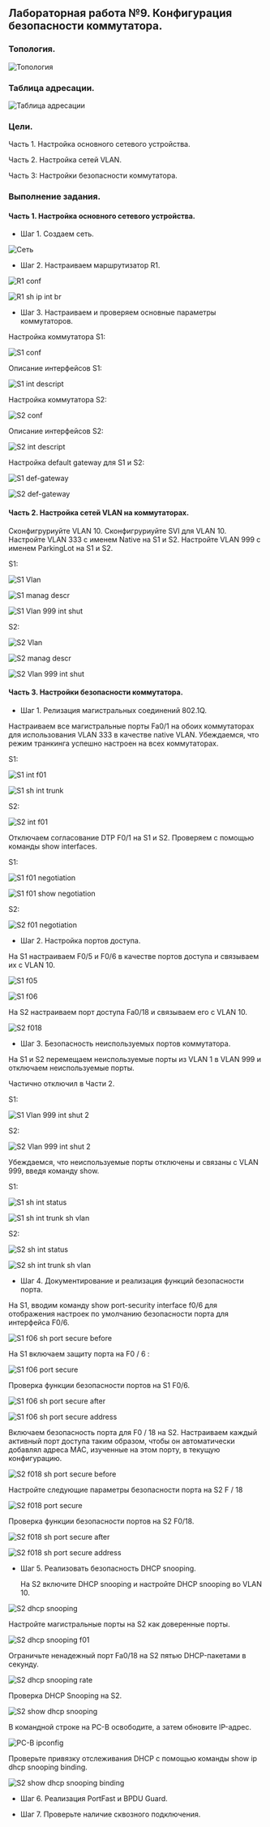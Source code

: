 ## Лабораторная работа №9. Конфигурация безопасности коммутатора.

### Топология.

![Топология](https://github.com/Shure0407/Network_engineer/assets/162669909/b3b17044-2191-468d-94dc-f8d6304c77a7)

### Таблица адресации.

![Таблица адресации](https://github.com/Shure0407/Network_engineer/assets/162669909/30b53bc5-3e45-4477-8973-355190d121c2)

### Цели.

Часть 1. Настройка основного сетевого устройства.

Часть 2. Настройка сетей VLAN.

Часть 3: Настройки безопасности коммутатора.


### Выполнение задания.


#### Часть 1. Настройка основного сетевого устройства.

- Шаг 1. Создаем сеть.

![Сеть](https://github.com/Shure0407/Network_engineer/assets/162669909/334a80c6-bdef-4d57-bef1-1f4435cafea2)

- Шаг 2. Настраиваем маршрутизатор R1.

![R1 conf](https://github.com/Shure0407/Network_engineer/assets/162669909/7c308c64-7fa9-4c87-b66f-01d68361074c)

![R1 sh ip int br](https://github.com/Shure0407/Network_engineer/assets/162669909/e9acc010-f7d3-4438-9463-65e35c99765a)

- Шаг 3. Настраиваем и проверяем основные параметры коммутаторов.

Настройка коммутатора S1:

![S1 conf](https://github.com/Shure0407/Network_engineer/assets/162669909/32453037-3df6-496d-975d-150f586495d2)

Описание интерфейсов S1:

![S1 int descript](https://github.com/Shure0407/Network_engineer/assets/162669909/d5c7c7c0-08ad-40b3-bb6c-06789644dc56)

Настройка коммутатора S2:

![S2 conf](https://github.com/Shure0407/Network_engineer/assets/162669909/5c58099e-f427-48d7-a278-13ebde8e0d64)

Описание интерфейсов S2:

![S2 int descript](https://github.com/Shure0407/Network_engineer/assets/162669909/b9de4c59-6d47-42de-bbfc-8c7581edf1d8)

Настройка default gateway для S1 и S2:

![S1 def-gateway](https://github.com/Shure0407/Network_engineer/assets/162669909/9c023b3f-9975-4cd6-bfc5-df8efa93d8a1)

![S2 def-gateway](https://github.com/Shure0407/Network_engineer/assets/162669909/652515ab-91fe-4fe1-a465-cd339a629c09)


#### Часть 2. Настройка сетей VLAN на коммутаторах.

Сконфигруриуйте VLAN 10. Сконфигруриуйте SVI для VLAN 10. Настройте VLAN 333 с именем Native на S1 и S2. Настройте VLAN 999 с именем ParkingLot на S1 и S2.

S1:

![S1 Vlan](https://github.com/Shure0407/Network_engineer/assets/162669909/1e21dc7d-4e1c-4f7d-994f-83e7af580ce1)

![S1 manag descr](https://github.com/Shure0407/Network_engineer/assets/162669909/de4cd0da-2d1b-43fa-b6bb-37dee288c216)

![S1 Vlan 999 int shut](https://github.com/Shure0407/Network_engineer/assets/162669909/0a563ae0-667b-4045-a0b5-5c27bfdf6d2d)

S2:

![S2 Vlan](https://github.com/Shure0407/Network_engineer/assets/162669909/bc4c01fc-80ef-407e-bb10-57bf1794e55d)

![S2 manag descr](https://github.com/Shure0407/Network_engineer/assets/162669909/18edc473-c3a3-4389-a631-ac85ad92e126)

![S2 Vlan 999 int shut](https://github.com/Shure0407/Network_engineer/assets/162669909/0f1e8f46-ebec-434b-9d37-58a2fe267f3a)

#### Часть 3. Настройки безопасности коммутатора.

- Шаг 1. Релизация магистральных соединений 802.1Q.

Настраиваем все магистральные порты Fa0/1 на обоих коммутаторах для использования VLAN 333 в качестве native VLAN.
Убеждаемся, что режим транкинга успешно настроен на всех коммутаторах.

S1:

![S1 int f01](https://github.com/Shure0407/Network_engineer/assets/162669909/277e043b-c137-4924-a0c7-77f97dbe9f02)

![S1 sh int trunk](https://github.com/Shure0407/Network_engineer/assets/162669909/fd7e8eb0-caa0-4b53-8115-bd087df1729d)

S2:

![S2 int f01](https://github.com/Shure0407/Network_engineer/assets/162669909/d833357b-4d67-42b9-98a5-429cffdc0fbd)

Отключаем согласование DTP F0/1 на S1 и S2. Проверяем с помощью команды show interfaces.

S1:

![S1 f01 negotiation](https://github.com/Shure0407/Network_engineer/assets/162669909/1b70bfce-3189-4c99-8d6c-41828c23efce)

![S1 f01 show negotiation](https://github.com/Shure0407/Network_engineer/assets/162669909/36c98b2e-76ec-47f6-bd33-948ce2cfe4e3)

S2:

![S2 f01 negotiation](https://github.com/Shure0407/Network_engineer/assets/162669909/dc9d09e1-4e1b-4afe-83de-4d32c428a611)

- Шаг 2. Настройка портов доступа.

На S1 настраиваем F0/5 и F0/6 в качестве портов доступа и связываем их с VLAN 10.

![S1 f05](https://github.com/Shure0407/Network_engineer/assets/162669909/24a88212-4acb-4509-9e3d-288b376e33ce)

![S1 f06](https://github.com/Shure0407/Network_engineer/assets/162669909/d97ed44d-2ea2-4c5b-a4f7-f0b6e99c11c9)

На S2 настраиваем порт доступа Fa0/18 и связываем его с VLAN 10.

![S2 f018](https://github.com/Shure0407/Network_engineer/assets/162669909/605f4026-1678-4426-8d65-4396325fd1a6)

- Шаг 3. Безопасность неиспользуемых портов коммутатора.

На S1 и S2 перемещаем неиспользуемые порты из VLAN 1 в VLAN 999 и отключаем неиспользуемые порты.

Частично отключил в Части 2.

S1:

![S1 Vlan 999 int shut 2](https://github.com/Shure0407/Network_engineer/assets/162669909/5986f9e9-0ec6-4dea-b156-8c362777e87a)

S2:

![S2 Vlan 999 int shut 2](https://github.com/Shure0407/Network_engineer/assets/162669909/0c0822f1-fd5b-463e-b806-1a75831dea6a)

Убеждаемся, что неиспользуемые порты отключены и связаны с VLAN  999, введя команду  show.

S1:

![S1 sh int status](https://github.com/Shure0407/Network_engineer/assets/162669909/e22bce6c-0964-4723-8b5e-7d58a6394cd2)

![S1 sh int trunk sh vlan](https://github.com/Shure0407/Network_engineer/assets/162669909/2c506e7e-fd0a-4798-8bd7-df4c02fac0ca)

S2:

![S2 sh int status](https://github.com/Shure0407/Network_engineer/assets/162669909/3e278759-3984-43da-894d-f4b8794f5c4c)

![S2 sh int trunk sh vlan](https://github.com/Shure0407/Network_engineer/assets/162669909/4b844163-0144-4724-a8b8-89ed465d296b)

- Шаг 4. Документирование и реализация функций безопасности порта.

На S1, вводим команду show port-security interface f0/6  для отображения настроек по умолчанию безопасности порта для интерфейса F0/6.

  ![S1 f06  sh port secure before](https://github.com/Shure0407/Network_engineer/assets/162669909/1882abdc-fc3b-4f0d-b2de-bb6279b8e3ee)

На S1 включаем защиту порта на F0 / 6 :

![S1 f06 port secure](https://github.com/Shure0407/Network_engineer/assets/162669909/d8d4291e-f500-4323-9e44-1cfeb5133e73)

Проверка функции безопасности портов на S1 F0/6.

![S1 f06  sh port secure after](https://github.com/Shure0407/Network_engineer/assets/162669909/959303a2-5c1b-481c-86df-07e7ac8b8486)

![S1 f06  sh port secure address](https://github.com/Shure0407/Network_engineer/assets/162669909/2aee9162-6628-41f0-9507-22bba6f1ccf1)

Включаем безопасность порта для F0 / 18 на S2. Настраиваем каждый активный порт доступа таким образом, чтобы он автоматически добавлял адреса МАС, изученные на этом порту, в текущую конфигурацию.

![S2 f018  sh port secure before](https://github.com/Shure0407/Network_engineer/assets/162669909/94ec92f3-b3e6-41b4-92a0-73d6ca03c064)

Настройте следующие параметры безопасности порта на S2 F / 18

![S2 f018 port secure](https://github.com/Shure0407/Network_engineer/assets/162669909/9de2395b-23c5-4192-a366-6804b44eb1ec)

Проверка функции безопасности портов на S2 F0/18.

![S2 f018  sh port secure after](https://github.com/Shure0407/Network_engineer/assets/162669909/8bf48be1-721d-4154-b390-6b91bfe32034)

![S2 f018  sh port secure address](https://github.com/Shure0407/Network_engineer/assets/162669909/de83eb0f-07c3-4c3b-895c-edd15969ff3d)

- Шаг 5. Реализовать безопасность DHCP snooping.

  На S2 включите DHCP snooping и настройте DHCP snooping во VLAN 10.

![S2 dhcp snooping](https://github.com/Shure0407/Network_engineer/assets/162669909/588f0ad9-3783-4b73-b89e-5f468a356041)

  Настройте магистральные порты на S2 как доверенные порты.

![S2 dhcp snooping f01](https://github.com/Shure0407/Network_engineer/assets/162669909/50a87ee3-52bb-4a0b-ada2-edb1cf030df2)
  
  Ограничьте ненадежный порт Fa0/18 на S2 пятью DHCP-пакетами в секунду.

![S2 dhcp snooping rate](https://github.com/Shure0407/Network_engineer/assets/162669909/007b3500-96d7-4e47-9181-1f3bc15cde70)

 Проверка DHCP Snooping на S2. 

 ![S2 show dhcp snooping](https://github.com/Shure0407/Network_engineer/assets/162669909/827915a3-8c5d-455a-b359-e7205fa4a318)

В командной строке на PC-B освободите, а затем обновите IP-адрес.

![PC-B ipconfig](https://github.com/Shure0407/Network_engineer/assets/162669909/7517fd3f-8e75-458f-8e05-f97042c8c2ae)

Проверьте привязку отслеживания DHCP с помощью команды show ip dhcp snooping binding.

![S2 show dhcp snooping binding](https://github.com/Shure0407/Network_engineer/assets/162669909/67039af7-323f-41f9-b73e-099882164b1e)

- Шаг 6. Реализация PortFast и BPDU Guard.

- Шаг 7. Проверьте наличие сквозного ⁪подключения.
